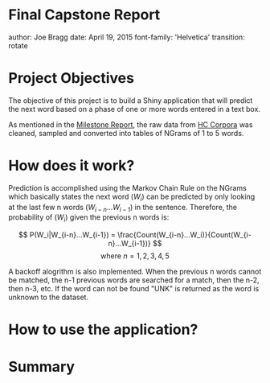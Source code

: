 Final Capstone Report
========================================================
author: Joe Bragg
date: April 19, 2015
font-family: 'Helvetica'
transition: rotate

Project Objectives
========================================================
The objective of this project is to build a Shiny application that will predict the next word based on a phase of one or more words entered in a text box.

As mentioned in the [Milestone Report](http://rpubs.com/jbragg/69370), the raw data from [HC Corpora](http://www.corpora.heliohost.org) was cleaned, sampled and converted into tables of NGrams of 1 to 5 words.

How does it work?
========================================================
Prediction is accomplished using the Markov Chain Rule on the NGrams which basically states the next word $(W_i)$ can be predicted by only looking at the last few n words $(W_{i-n}...W_{i-1})$ in the sentence. Therefore, the probability of $(W_i)$ given the previous n words is:

$$
P(W_i|W_{i-n}...W_{i-1}) = \frac{Count(W_{i-n}...W_i)}{Count(W_{i-n}...W_{i-1})}
$$
$$
\text{ where }n = 1,2,3,4,5
$$

A backoff alogrithm is also implemented. When the previous n words cannot be matched, the n-1 previous words are searched for a match, then the n-2, then n-3, etc. If the word can not be found "UNK" is returned as the word is unknown to the dataset.


How to use the application?
========================================================


Summary
========================================================
